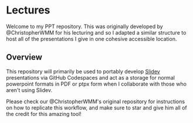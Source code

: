 # Lectures

Welcome to my PPT repository. This was originally developed by @ChristopherWMM for his lecturing and so I adapted a similar structure to host all of the presentations I give in one cohesive accessible location. 

## Overview

This repository will primarily be used to portably develop [Slidev](https://github.com/slidevjs/slidev) presentations via GitHub Codespaces and act as a storage for normal powerpoint formats in PDF or ptpx form when I collaborate with those who aren't using Slidev.

Please check our @ChristopherWMM's original repository for instructions on how to replicate this workflow, and make sure to star and give him all of the credit for this amazing tool!
